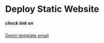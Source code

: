 # Deploy Static Website 
<h5>check link on </h5> 
  <a href="https://adhityarenato99.github.io/deploy_testing/"> Demo template email </a>
